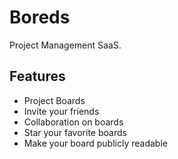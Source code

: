 # Boreds

Project Management SaaS.

## Features

- Project Boards
- Invite your friends
- Collaboration on boards
- Star your favorite boards
- Make your board publicly readable
